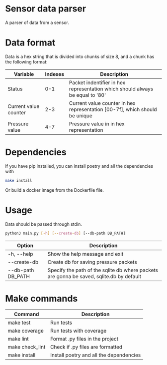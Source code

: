 # Sensor data parser
A parser of data from a sensor.
# Data format
Data is a hex string that is divided into chunks of size 8, and a chunk has the following format:

| Variable | Indexes | Description |
| -- |---------| -- |
| Status | 0-1     | Packet indentifier in hex representation which should always be equal to '80' |
| Current value counter | 2-3     | Current value counter in hex representation [00-7f], which should be unique |
| Pressure value | 4-7 | Pressure value in in hex representation |

# Dependencies
If you have pip installed, you can install poetry and all the dependencies with
```sh
make install
```
Or build a docker image from the Dockerfile file. 

# Usage
Data should be passed through stdin.
```sh
python3 main.py [-h] [--create-db] [--db-path DB_PATH]
```
| Option | Description                           |
| - |---------------------------------------|
| -h, --help | Show the help message and exit        |
| --create-db | Create db for saving pressure packets |
| --db-path DB_PATH | Specify the path of the sqlite db where packets are gonna be saved, sqlite.db by default |
# Make commands
| Command   | Description |
|-----------| - |
| make test | Run tests |
| make coverage | Run tests with coverage |
| make lint | Format .py files in the project |
| make check_lint | Check if .py files are formatted |
| make install | Install poetry and all the dependencies |
